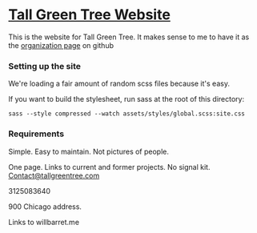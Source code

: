 # [Tall Green Tree Website](http://tallgreentree.github.com)

This is the website for Tall Green Tree. It makes sense to me to have it as the [organization page](http://tallgreentree.github.com) on github

### Setting up the site

We're loading a fair amount of random scss files because it's easy.

If you want to build the stylesheet, run sass at the root of this directory:
    
    sass --style compressed --watch assets/styles/global.scss:site.css


### Requirements

Simple. Easy to maintain. Not pictures of people.

One page. Links to current and former projects. No signal kit. Contact@tallgreentree.com

3125083640

900 Chicago address.

Links to willbarret.me